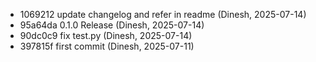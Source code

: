 - 1069212 update changelog and refer in readme (Dinesh, 2025-07-14)
- 95a64da 0.1.0 Release (Dinesh, 2025-07-14)
- 90dc0c9 fix test.py (Dinesh, 2025-07-14)
- 397815f first commit (Dinesh, 2025-07-11)